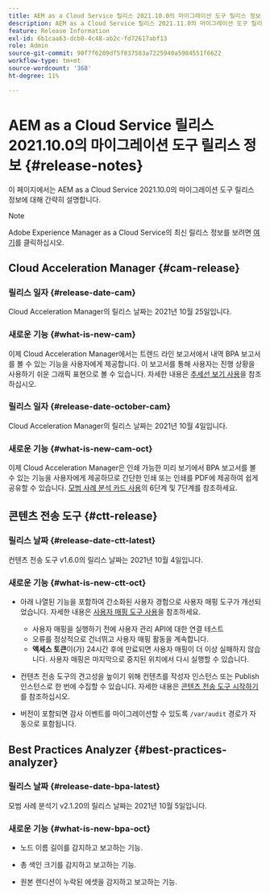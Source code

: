 ```yaml
---
title: AEM as a Cloud Service 릴리스 2021.10.0의 마이그레이션 도구 릴리스 정보
description: AEM as a Cloud Service 릴리스 2021.11.0의 마이그레이션 도구 릴리스 정보
feature: Release Information
exl-id: 6b1caa63-dcb0-4c48-ab2c-fd72617abf13
role: Admin
source-git-commit: 90f7f6209df5f837583a7225940a5984551f6622
workflow-type: tm+mt
source-wordcount: '368'
ht-degree: 11%

---
```


# AEM as a Cloud Service 릴리스 2021.10.0의 마이그레이션 도구 릴리스 정보 {#release-notes}

이 페이지에서는 AEM as a Cloud Service 2021.10.0의 마이그레이션 도구 릴리스 정보에 대해 간략히 설명합니다.

>[!NOTE]
>Adobe Experience Manager as a Cloud Service의 최신 릴리스 정보를 보려면 [여기](https://experienceleague.adobe.com/docs/experience-manager-cloud-service/content/release-notes/release-notes/release-notes-current.html?lang=ko-KR)를 클릭하십시오.

## Cloud Acceleration Manager {#cam-release}

### 릴리스 일자 {#release-date-cam}

Cloud Acceleration Manager의 릴리스 날짜는 2021년 10월 25일입니다.

### 새로운 기능 {#what-is-new-cam}

이제 Cloud Acceleration Manager에서는 트렌드 라인 보고서에서 내역 BPA 보고서를 볼 수 있는 기능을 사용자에게 제공합니다. 이 보고서를 통해 사용자는 진행 상황을 사용하기 쉬운 그래픽 표현으로 볼 수 있습니다. 자세한 내용은 [추세선 보기 사용](https://experienceleague.adobe.com/docs/experience-manager-cloud-service/content/migration-journey/cloud-acceleration-manager/using-cam/cam-readiness-phase.html#trendline-view-cam)을 참조하십시오.

### 릴리스 일자 {#release-date-october-cam}

Cloud Acceleration Manager의 릴리스 날짜는 2021년 10월 4일입니다.

### 새로운 기능 {#what-is-new-cam-oct}

이제 Cloud Acceleration Manager은 인쇄 가능한 미리 보기에서 BPA 보고서를 볼 수 있는 기능을 사용자에게 제공하므로 간단한 인쇄 또는 인쇄를 PDF에 제공하여 쉽게 공유할 수 있습니다. [모범 사례 분석 카드 사용](https://experienceleague.adobe.com/docs/experience-manager-cloud-service/content/migration-journey/cloud-acceleration-manager/using-cam/cam-readiness-phase.html#best-practices-analysis)의 6단계 및 7단계를 참조하세요.


## 콘텐츠 전송 도구 {#ctt-release}

### 릴리스 날짜 {#release-date-ctt-latest}

컨텐츠 전송 도구 v1.6.0의 릴리스 날짜는 2021년 10월 4일입니다.

### 새로운 기능 {#what-is-new-ctt-oct}

* 아래 나열된 기능을 포함하여 간소화된 사용자 경험으로 사용자 매핑 도구가 개선되었습니다. 자세한 내용은 [사용자 매핑 도구 사용](https://experienceleague.adobe.com/docs/experience-manager-cloud-service/content/migration-journey/cloud-migration/content-transfer-tool/legacy-user-mapping-tool/using-user-mapping-tool-legacy.html)을 참조하세요.
   * 사용자 매핑을 실행하기 전에 사용자 관리 API에 대한 연결 테스트
   * 오류를 정상적으로 건너뛰고 사용자 매핑 활동을 계속합니다.
   * **액세스 토큰**&#x200B;이(가) 24시간 후에 만료되면 사용자 매핑이 더 이상 실패하지 않습니다. 사용자 매핑은 마지막으로 중지된 위치에서 다시 실행할 수 있습니다.

* 컨텐츠 전송 도구의 견고성을 높이기 위해 컨텐츠를 작성자 인스턴스 또는 Publish 인스턴스로 한 번에 수집할 수 있습니다. 자세한 내용은 [콘텐츠 전송 도구 시작하기](https://experienceleague.adobe.com/docs/experience-manager-cloud-service/content/migration-journey/cloud-migration/content-transfer-tool/getting-started-content-transfer-tool.html)를 참조하십시오.

* 버전이 포함되면 감사 이벤트를 마이그레이션할 수 있도록 `/var/audit` 경로가 자동으로 포함됩니다.

## Best Practices Analyzer {#best-practices-analyzer}

### 릴리스 날짜 {#release-date-bpa-latest}

모범 사례 분석기 v2.1.20의 릴리스 날짜는 2021년 10월 5일입니다.

### 새로운 기능 {#what-is-new-bpa-oct}

* 노드 이름 길이를 감지하고 보고하는 기능.

* 총 색인 크기를 감지하고 보고하는 기능.

* 원본 렌디션이 누락된 에셋을 감지하고 보고하는 기능.
